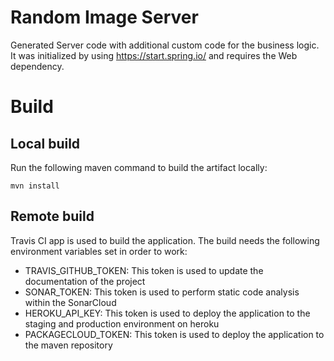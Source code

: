 # Random Image Server 
Generated Server code with additional custom code for the business logic. It was initialized by using https://start.spring.io/ and requires the Web dependency.

# Build
## Local build
Run the following maven command to build the artifact locally:

```
mvn install
```

## Remote build
Travis CI app is used to build the application. The build needs the following environment variables set in order to work:
* TRAVIS_GITHUB_TOKEN: This token is used to update the documentation of the project
* SONAR_TOKEN: This token is used to perform static code analysis within the SonarCloud
* HEROKU_API_KEY: This token is used to deploy the application to the staging and production environment on heroku
* PACKAGECLOUD_TOKEN: This token is used to deploy the application to the maven repository
